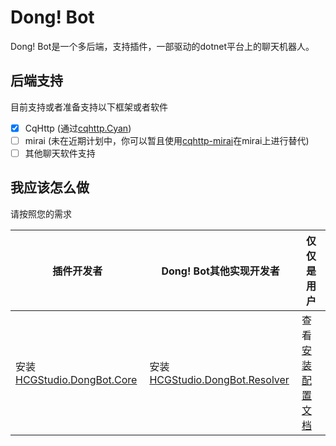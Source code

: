 # Dong! Bot

Dong! Bot是一个多后端，支持插件，一部驱动的dotnet平台上的聊天机器人。

## 后端支持

目前支持或者准备支持以下框架或者软件

- [x] CqHttp (通过[cqhttp.Cyan](https://github.com/frank-bots/cqhttp.Cyan))
- [ ] mirai (未在近期计划中，你可以暂且使用[cqhttp-mirai](https://github.com/yyuueexxiinngg/cqhttp-mirai)在mirai上进行替代)
- [ ] 其他聊天软件支持

## 我应该怎么做

请按照您的需求

| 插件开发者                                                   | Dong! Bot其他实现开发者                                      | 仅仅是用户                                                   |
| ------------------------------------------------------------ | ------------------------------------------------------------ | ------------------------------------------------------------ |
| 安装[HCGStudio.DongBot.Core](https://www.nuget.org/packages/HCGStudio.DongBot.Core/) | 安装[HCGStudio.DongBot.Resolver](https://www.nuget.org/packages/HCGStudio.DongBot.Resolver/) | 查看[安装配置文档](https://hcgstudio.github.io/DongBot/articles/InstallationGuide.html) |

